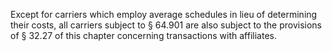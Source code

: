 Except for carriers which employ average schedules in lieu of determining their costs, all carriers subject to § 64.901 are also subject to the provisions of § 32.27 of this chapter concerning transactions with affiliates.

